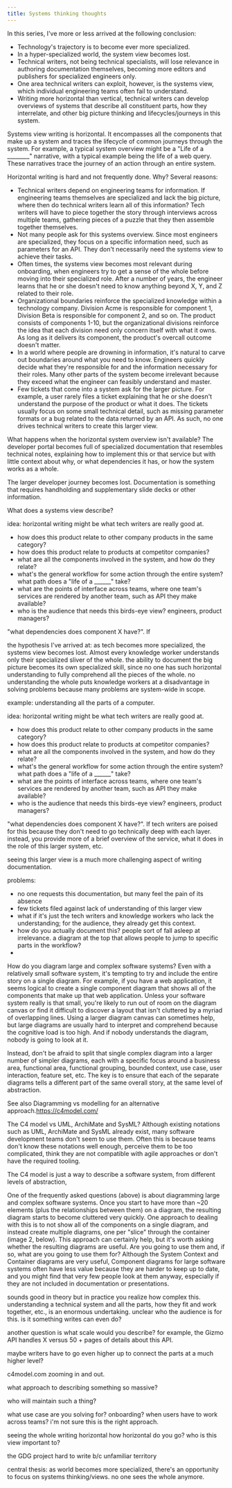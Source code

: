 ```yaml
---
title: Systems thinking thoughts
---
```



In this series, I've more or less arrived at the following conclusion:

* Technology's trajectory is to become ever more specialized.
* In a hyper-specialized world, the system view becomes lost.
* Technical writers, not being technical specialists, will lose relevance in authoring documentation themselves, becoming more editors and publishers for specialized engineers only.
* One area technical writers can exploit, however, is the systems view, which individual engineering teams often fail to understand.
* Writing more horizontal than vertical, technical writers can develop overviews of systems that describe all constituent parts, how they interrelate, and other big picture thinking and lifecycles/journeys in this system.

Systems view writing is horizontal. It encompasses all the components that make up a system and traces the lifecycle of common journeys through the system. For example, a typical system overview might be a "Life of a ________" narrative, with a typical example being the life of a web query. These narratives trace the journey of an action through an entire system.

Horizontal writing is hard and not frequently done. Why? Several reasons:

* Technical writers depend on engineering teams for information. If engineering teams themselves are specialized and lack the big picture, where then do technical writers learn all of this information? Tech writers will have to piece together the story through interviews across multiple teams, gathering pieces of a puzzle that they then assemble together themselves.
* Not many people ask for this systems overview. Since most engineers are specialized, they focus on a specific information need, such as parameters for an API. They don't necessarily need the systems view to achieve their tasks.
* Often times, the systems view becomes most relevant during onboarding, when engineers try to get a sense of the whole before moving into their specialized role. After a number of years, the engineer learns that he or she doesn't need to know anything beyond X, Y, and Z related to their role.
* Organizational boundaries reinforce the specialized knowledge within a technology company. Division Acme is responsible for component 1, Division Beta is responsible for component 2, and so on. The product consists of components 1-10, but the organizational divisions reinforce the idea that each division need only concern itself with what it owns. As long as it delivers its component, the product's overcall outcome doesn't matter.
* In a world where people are drowning in information, it's natural to carve out boundaries around what you need to know. Engineers quickly decide what they're responsible for and the information necessary for their roles. Many other parts of the system become irrelevant because they exceed what the engineer can feasibly understand and master.
* Few tickets that come into a system ask for the larger picture. For example, a user rarely files a ticket explaining that he or she doesn't understand the purpose of the product or what it does. The tickets usually focus on some small technical detail, such as missing parameter formats or a bug related to the data returned by an API. As such, no one drives technical writers to create this larger view.

What happens when the horizontal system overview isn't available? The developer portal becomes full of specialized documentation that resembles technical notes, explaining how to implement this or that service but with little context about why, or what dependencies it has, or how the system works as a whole.

The larger developer journey becomes lost. Documentation is something that requires handholding and supplementary slide decks or other information.

What does a systems view describe?

idea: horizontal writing might be what tech writers are really good at.
* how does this product relate to other company products in the same category?
* how does this product relate to products at competitor companies?
* what are all the components involved in the system, and how do they relate?
* what's the general workflow for some action through the entire system? what path does a "life of a ______" take?
* what are the points of interface across teams, where one team's services are rendered by another team, such as API they make available?
* who is the audience that needs this birds-eye view? engineers, product managers?

"what dependencies does component X have?". If



the hypothesis I've arrived at: as tech becomes more specialized, the systems view becomes lost. Almost every knowledge worker understands only their specialized sliver of the whole. the ability to document the big picture becomes its own specialized skill, since no one has such horizontal understanding to fully comprehend all the pieces of the whole. no understanding the whole puts knowledge workers at a disadvantage in solving problems because many problems are system-wide in scope.

example: understanding all the parts of a computer.

idea: horizontal writing might be what tech writers are really good at.
* how does this product relate to other company products in the same category?
* how does this product relate to products at competitor companies?
* what are all the components involved in the system, and how do they relate?
* what's the general workflow for some action through the entire system? what path does a "life of a ______" take?
* what are the points of interface across teams, where one team's services are rendered by another team, such as API they make available?
* who is the audience that needs this birds-eye view? engineers, product managers?

"what dependencies does component X have?". If
tech writers are poised for this because they don't need to go technically deep with each layer. instead, you provide more of a brief overview of the service, what it does in the role of this larger system, etc.

seeing this larger view is a much more challenging aspect of writing documentation.

problems:
- no one requests this documentation, but many feel the pain of its absence
- few tickets filed against lack of understanding of this larger view
- what if it's just the tech writers and knowledge workers who lack the understanding; for the audience, they already get this context.
- how do you actually document this? people sort of fall asleep at irrelevance. a diagram at the top that allows people to jump to specific parts in the workflow? 
- 


How do you diagram large and complex software systems?
Even with a relatively small software system, it's tempting to try and include the entire story on a single diagram. For example, if you have a web application, it seems logical to create a single component diagram that shows all of the components that make up that web application. Unless your software system really is that small, you're likely to run out of room on the diagram canvas or find it difficult to discover a layout that isn't cluttered by a myriad of overlapping lines. Using a larger diagram canvas can sometimes help, but large diagrams are usually hard to interpret and comprehend because the cognitive load is too high. And if nobody understands the diagram, nobody is going to look at it.

Instead, don't be afraid to split that single complex diagram into a larger number of simpler diagrams, each with a specific focus around a business area, functional area, functional grouping, bounded context, use case, user interaction, feature set, etc. The key is to ensure that each of the separate diagrams tells a different part of the same overall story, at the same level of abstraction.

See also Diagramming vs modelling for an alternative approach.https://c4model.com/

The C4 model vs UML, ArchiMate and SysML?
Although existing notations such as UML, ArchiMate and SysML already exist, many software development teams don't seem to use them. Often this is because teams don't know these notations well enough, perceive them to be too complicated, think they are not compatible with agile approaches or don't have the required tooling.


The C4 model is just a way to describe a software system, from different levels of abstraction,

One of the frequently asked questions (above) is about diagramming large and complex software systems. Once you start to have more than ~20 elements (plus the relationships between them) on a diagram, the resulting diagram starts to become cluttered very quickly. 
One approach to dealing with this is to not show all of the components on a single diagram, and instead create multiple diagrams, one per "slice" through the container (image 2, below). This approach can certainly help, but it's worth asking whether the resulting diagrams are useful. Are you going to use them and, if so, what are you going to use them for? Although the System Context and Container diagrams are very useful, Component diagrams for large software systems often have less value because they are harder to keep up to date, and you might find that very few people look at them anyway, especially if they are not included in documentation or presentations.

sounds good in theory but in practice you realize how complex this. understanding a technical system and all the parts, how they fit and work together, etc., is an enormous undertaking. unclear who the audience is for this. is it something writes can even do? 

another question is what scale would you describe? for example, the Gizmo API handles X versus 50 + pages of details about this API.

maybe writers have to go even higher up to connect the parts at a much higher level? 

c4model.com zooming in and out.

what approach to describing something so massive? 

who will maintain such a thing?

what use case are you solving for? onboarding? when users have to work across teams? i'm not sure this is the right approach.


seeing the whole
writing horizontal
how horizontal do you go? 
who is this view important to?

the GDG project
hard to write b/c unfamiliar territory

central thesis: as world becomes more specialized, there's an opportunity to focus on systems thinking/views. no one sees the whole anymore.

